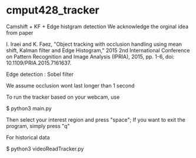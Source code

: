 # cmput428_tracker

Camshift + KF + Edge histgram detection
We acknowledge the orginal idea from paper 

I. Iraei and K. Faez, "Object tracking with occlusion handling using mean shift, Kalman filter and Edge Histogram," 2015 2nd International Conference on Pattern Recognition and Image Analysis (IPRIA), 2015, pp. 1-6, doi: 10.1109/PRIA.2015.7161637.


Edge detection : Sobel filter

We assume occlusion wont last longer than  1 second

To run the tracker based on your webcam, use

$ python3 main.py

Then select your interest region and press "space"; If you want to exit the program, simply press "q"

For historical data

$ python3 videoReadTracker.py
